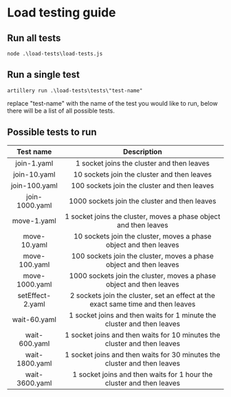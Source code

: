# Load testing guide

## Run all tests

```
node .\load-tests\load-tests.js
```

## Run a single test

```
artillery run .\load-tests\tests\"test-name"
```

replace "test-name" with the name of the test you would like to run, below there will be a list of all possible tests.

## Possible tests to run

|    **Test name**    |                                  **Description**                                 |
|:-------------------:|:--------------------------------------------------------------------------------:|
|     join-1.yaml     |                    1 socket joins the cluster and then leaves                    |
|     join-10.yaml    |                    10 sockets join the cluster and then leaves                   |
|    join-100.yaml    |                   100 sockets join the cluster and then leaves                   |
|    join-1000.yaml   |                   1000 sockets join the cluster and then leaves                  |
|     move-1.yaml     |         1 socket joins the cluster, moves a phase object and then leaves         |
|     move-10.yaml    |         10 sockets join the cluster, moves a phase object and then leaves        |
|    move-100.yaml    |        100 sockets join the cluster, moves a phase object and then leaves        |
|    move-1000.yaml   |        1000 sockets join the cluster, moves a phase object and then leaves       |
| setEffect-2.yaml    | 2 sockets join the cluster, set an effect at the exact same time and then leaves |
|     wait-60.yaml    |      1 socket joins and then waits for 1 minute the cluster and then leaves      |
|    wait-600.yaml    |     1 socket joins and then waits for 10 minutes the cluster and then leaves     |
|    wait-1800.yaml   |     1 socket joins and then waits for 30 minutes the cluster and then leaves     |
|    wait-3600.yaml   |       1 socket joins and then waits for 1 hour the cluster and then leaves       |
